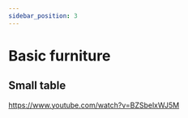 ```yaml
---
sidebar_position: 3
---
```


# Basic furniture


## Small table
https://www.youtube.com/watch?v=BZSbelxWJ5M
